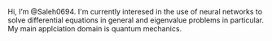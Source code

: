 Hi, I’m @Saleh0694. I'm currently interesed in the use of neural networks to solve differential equations in general and eigenvalue problems in particular. My main applciation domain is quantum mechanics. 

<!---
Saleh0694/Saleh0694 is a ✨ special ✨ repository because its `README.md` (this file) appears on your GitHub profile.
You can click the Preview link to take a look at your changes.
--->
